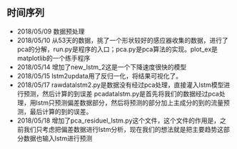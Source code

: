 ## 时间序列

* 2018/05/09 数据预处理
* 2018/05/10 从53天的数据，挑了一个形状较好的感应器收集的数据，进行了pca的分解，run.py是程序的入口；pca.py是pca算法的实现。plot_ex是matplotlib的一个练手程序
* 2018/05/14 增加了new_lstm_2这是一个下降速度很快的模型
* 2018/05/15 lstm2updata用了反归一化，将结果可视化了。
* 2018/05/17 rawdatalstm2.py是数据没有经过pca处理，直接灌入lstm模型进行预测，然后计算的到误差
pcadatalstm.py是首先将我们的数据经过pca处理，用lstm只预测偏差数据部分，然后将预测的部分加上主成分的到的流量预测，最后计算的到的误差。
* 2018/05/18 增加了pca_residuel_lstm.py这个文件，这个文件的作用是，之前我们只考虑把偏差数据进行lstm分析，现在我们的想法就是把主要趋势这部分数据也输入lstm进行预测






